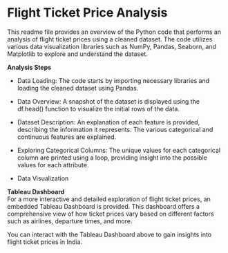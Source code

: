 # Flight Ticket Price Analysis 
This readme file provides an overview of the Python code that performs an analysis of flight ticket prices using a cleaned dataset. The code utilizes various data visualization libraries such as NumPy, Pandas, Seaborn, and Matplotlib to explore and understand the dataset.

**Analysis Steps**  
* Data Loading: The code starts by importing necessary libraries and loading the cleaned dataset using Pandas.

* Data Overview: A snapshot of the dataset is displayed using the df.head() function to visualize the initial rows of the data.

* Dataset Description: An explanation of each feature is provided, describing the information it represents. The various categorical and continuous features are explained.

* Exploring Categorical Columns: The unique values for each categorical column are printed using a loop, providing insight into the possible values for each attribute.

* Data Visualization

**Tableau Dashboard**  
For a more interactive and detailed exploration of flight ticket prices, an embedded Tableau Dashboard is provided. This dashboard offers a comprehensive view of how ticket prices vary based on different factors such as airlines, departure times, and more.

You can interact with the Tableau Dashboard above to gain insights into flight ticket prices in India.

